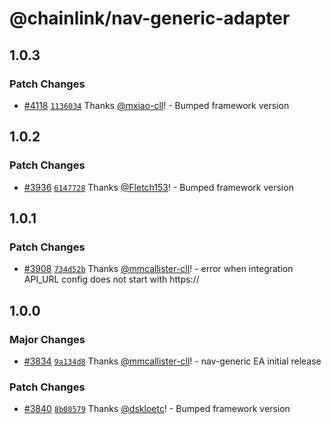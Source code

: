 # @chainlink/nav-generic-adapter

## 1.0.3

### Patch Changes

- [#4118](https://github.com/smartcontractkit/external-adapters-js/pull/4118) [`1136034`](https://github.com/smartcontractkit/external-adapters-js/commit/113603435a15a9f760ba1d16c4d70822dc358b75) Thanks [@mxiao-cll](https://github.com/mxiao-cll)! - Bumped framework version

## 1.0.2

### Patch Changes

- [#3936](https://github.com/smartcontractkit/external-adapters-js/pull/3936) [`6147728`](https://github.com/smartcontractkit/external-adapters-js/commit/6147728aa69ec39fc180a11a34757d1c730ad6af) Thanks [@Fletch153](https://github.com/Fletch153)! - Bumped framework version

## 1.0.1

### Patch Changes

- [#3908](https://github.com/smartcontractkit/external-adapters-js/pull/3908) [`734d52b`](https://github.com/smartcontractkit/external-adapters-js/commit/734d52b49c43c41887ce5931d7df5bb82701c380) Thanks [@mmcallister-cll](https://github.com/mmcallister-cll)! - error when integration API_URL config does not start with https://

## 1.0.0

### Major Changes

- [#3834](https://github.com/smartcontractkit/external-adapters-js/pull/3834) [`9a134d8`](https://github.com/smartcontractkit/external-adapters-js/commit/9a134d81709953d7cf3c1ba5893ad13c4419168b) Thanks [@mmcallister-cll](https://github.com/mmcallister-cll)! - nav-generic EA initial release

### Patch Changes

- [#3840](https://github.com/smartcontractkit/external-adapters-js/pull/3840) [`8b08579`](https://github.com/smartcontractkit/external-adapters-js/commit/8b085790e1fcd3543ec0ea540e1915bacd998ec4) Thanks [@dskloetc](https://github.com/dskloetc)! - Bumped framework version
